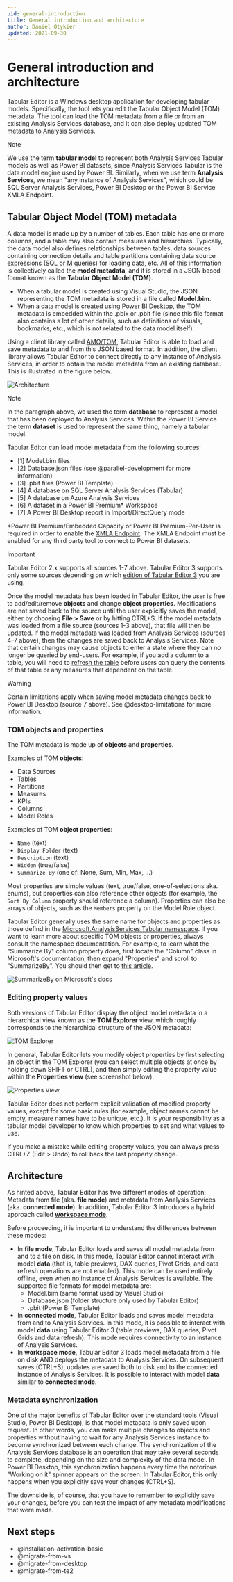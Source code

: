 ```yaml
---
uid: general-introduction
title: General introduction and architecture
author: Daniel Otykier
updated: 2021-09-30
---
```


# General introduction and architecture

Tabular Editor is a Windows desktop application for developing tabular models. Specifically, the tool lets you edit the Tabular Object Model (TOM) metadata. The tool can load the TOM metadata from a file or from an existing Analysis Services database, and it can also deploy updated TOM metadata to Analysis Services.

> [!NOTE]
> We use the term **tabular model** to represent both Analysis Services Tabular models as well as Power BI datasets, since Analysis Services Tabular is the data model engine used by Power BI. Similarly, when we use term **Analysis Services**, we mean "any instance of Analysis Services", which could be SQL Server Analysis Services, Power BI Desktop or the Power BI Service XMLA Endpoint.

## Tabular Object Model (TOM) metadata

A data model is made up by a number of tables. Each table has one or more columns, and a table may also contain measures and hierarchies. Typically, the data model also defines relationships between tables, data sources containing connection details and table partitions containing data source expressions (SQL or M queries) for loading data, etc. All of this information is collectively called the **model metadata**, and it is stored in a JSON based format known as the **Tabular Object Model (TOM)**.

- When a tabular model is created using Visual Studio, the JSON representing the TOM metadata is stored in a file called **Model.bim**.
- When a data model is created using Power BI Desktop, the TOM metadata is embedded within the .pbix or .pbit file (since this file format also contains a lot of other details, such as definitions of visuals, bookmarks, etc., which is not related to the data model itself).

Using a client library called [AMO/TOM](https://docs.microsoft.com/en-us/analysis-services/tom/introduction-to-the-tabular-object-model-tom-in-analysis-services-amo?view=asallproducts-allversions), Tabular Editor is able to load and save metadata to and from this JSON based format. In addition, the client library allows Tabular Editor to connect directly to any instance of Analysis Services, in order to obtain the model metadata from an existing database. This is illustrated in the figure below.

![Architecture](~/images/architecture.png)

> [!NOTE]
> In the paragraph above, we used the term **database** to represent a model that has been deployed to Analysis Services. Within the Power BI Service the term **dataset** is used to represent the same thing, namely a tabular model.

Tabular Editor can load model metadata from the following sources:

- [1] Model.bim files
- [2] Database.json files (see @parallel-development for more information)
- [3] .pbit files (Power BI Template)
- [4] A database on SQL Server Analysis Services (Tabular)
- [5] A database on Azure Analysis Services
- [6] A dataset in a Power BI Premium* Workspace
- [7] A Power BI Desktop report in Import/DirectQuery mode

*Power BI Premium/Embedded Capacity or Power BI Premium-Per-User is required in order to enable the [XMLA Endpoint](https://docs.microsoft.com/en-us/power-bi/admin/service-premium-connect-tools). The XMLA Endpoint must be enabled for any third party tool to connect to Power BI datasets.

> [!IMPORTANT]
> Tabular Editor 2.x supports all sources 1-7 above. Tabular Editor 3 supports only some sources depending on which [edition of Tabular Editor 3](xref:editions) you are using.

Once the model metadata has been loaded in Tabular Editor, the user is free to add/edit/remove **objects** and change **object properties**. Modifications are not saved back to the source until the user explicitly saves the model, either by choosing **File > Save** or by hitting CTRL+S. If the model metadata was loaded from a file source (sources 1-3 above), that file will then be updated. If the model metadata was loaded from Analysis Services (sources 4-7 above), then the changes are saved back to Analysis Services. Note that certain changes may cause objects to enter a state where they can no longer be queried by end-users. For example, if you add a column to a table, you will need to [refresh the table](xref:refresh-preview-query#refreshing-data) before users can query the contents of that table or any measures that dependent on the table.

> [!WARNING]
> Certain limitations apply when saving model metadata changes back to Power BI Desktop (source 7 above). See @desktop-limitations for more information.

### TOM objects and properties

The TOM metadata is made up of **objects** and **properties**.

Examples of TOM **objects**:

- Data Sources
- Tables
- Partitions
- Measures
- KPIs
- Columns
- Model Roles

Examples of TOM **object properties**:

- `Name` (text)
- `Display Folder` (text)
- `Description` (text)
- `Hidden` (true/false)
- `Summarize By` (one of: None, Sum, Min, Max, ...)

Most properties are simple values (text, true/false, one-of-selections aka. enums), but properties can also reference other objects (for example, the `Sort By Column` property should reference a column). Properties can also be arrays of objects, such as the `Members` property on the Model Role object.

Tabular Editor generally uses the same name for objects and properties as those defind in the [Microsoft.AnalysisServices.Tabular namespace](https://docs.microsoft.com/en-us/dotnet/api/microsoft.analysisservices.tabular?view=analysisservices-dotnet). If you want to learn more about specific TOM objects or properties, always consult the namespace documentation. For example, to learn what the "Summarize By" column property does, first locate the "Column" class in Microsoft's documentation, then expand "Properties" and scroll to "SummarizeBy". You should then get to [this article](https://docs.microsoft.com/en-us/dotnet/api/microsoft.analysisservices.tabular.column.summarizeby?view=analysisservices-dotnet).

![SummarizeBy on Microsoft's docs](~/images/asdocs-summarizyby.png)

### Editing property values

Both versions of Tabular Editor display the object model metadata in a hierarchical view known as the **TOM Explorer** view, which roughly corresponds to the hierarchical structure of the JSON metadata:

![TOM Explorer](~/images/tom-explorer.png)

In general, Tabular Editor lets you modify object properties by first selecting an object in the TOM Explorer (you can select multiple objects at once by holding down SHIFT or CTRL), and then simply editing the property value within the **Properties view** (see screenshot below).

![Properties View](~/images/properties-view.png)

Tabular Editor does not perform explicit validation of modified property values, except for some basic rules (for example, object names cannot be empty, measure names have to be unique, etc.). It is your responsibility as a tabular model developer to know which properties to set and what values to use.

If you make a mistake while editing property values, you can always press CTRL+Z (Edit > Undo) to roll back the last property change.

## Architecture

As hinted above, Tabular Editor has two different modes of operation: Metadata from file (aka. **file mode**) and metadata from Analysis Services (aka. **connected mode**). In addition, Tabular Editor 3 introduces a hybrid approach called [**workspace mode**](xref:workspace-mode).

Before proceeding, it is important to understand the differences between these modes:

- In **file mode**, Tabular Editor loads and saves all model metadata from and to a file on disk. In this mode, Tabular Editor cannot interact with model **data** (that is, table previews, DAX queries, Pivot Grids, and data refresh operations are not enabled). This mode can be used entirely offline, even when no instance of Analysis Services is available. The supported file formats for model metadata are:
  - Model.bim (same format used by Visual Studio)
  - Database.json (folder structure only used by Tabular Editor)
  - .pbit (Power BI Template)
- In **connected mode**, Tabular Editor loads and saves model metadata from and to Analysis Services. In this mode, it is possible to interact with model **data** using Tabular Editor 3 (table previews, DAX queries, Pivot Grids and data refresh). This mode requires connectivity to an instance of Analysis Services.
- In **workspace mode**, Tabular Editor 3 loads model metadata from a file on disk AND deploys the metadata to Analysis Services. On subsequent saves (CTRL+S), updates are saved both to disk and to the connected instance of Analysis Services. It is possible to interact with model **data** similar to **connected mode**.

### Metadata synchronization

One of the major benefits of Tabular Editor over the standard tools (Visual Studio, Power BI Desktop), is that model metadata is only saved upon request. In other words, you can make multiple changes to objects and properties without having to wait for any Analysis Services instance to become synchronized between each change. The synchronization of the Analysis Services database is an operation that may take several seconds to complete, depending on the size and complexity of the data model. In Power BI Desktop, this synchronization happens every time the notorious "Working on it" spinner appears on the screen. In Tabular Editor, this only happens when you explicitly save your changes (CTRL+S).

The downside is, of course, that you have to remember to explicitly save your changes, before you can test the impact of any metadata modifications that were made.

## Next steps

- @installation-activation-basic
- @migrate-from-vs
- @migrate-from-desktop
- @migrate-from-te2